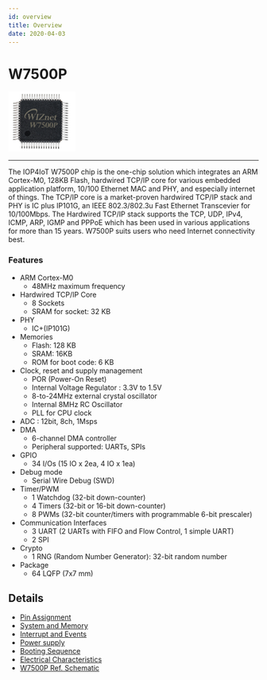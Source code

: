 ```yaml
---
id: overview
title: Overview
date: 2020-04-03
---
```


# W7500P
![Figure 1 W7500 Chip](/img/products/w7500p/20150908_171109.png)

----

The IOP4IoT W7500P chip is the one-chip solution which integrates an ARM Cortex-M0, 128KB Flash, hardwired TCP/IP core for various embedded application platform, 10/100 Ethernet MAC and PHY, and especially internet of things.
The TCP/IP core is a market-proven hardwired TCP/IP stack and PHY is IC plus IP101G, an IEEE 802.3/802.3u Fast Ethernet Transcevier for 10/100Mbps. The Hardwired TCP/IP stack supports the TCP, UDP, IPv4, ICMP, ARP, IGMP and PPPoE which has been used in various applications for more than 15 years. W7500P suits users who need Internet connectivity best.

### Features
* ARM Cortex-M0
  * 48MHz maximum frequency
* Hardwired TCP/IP Core
    * 8 Sockets
    * SRAM for socket: 32 KB
* PHY
    * IC+(IP101G)
* Memories
  * Flash: 128 KB
  * SRAM: 16KB
  * ROM for boot code: 6 KB
* Clock, reset and supply management
	* POR (Power-On Reset)
	* Internal Voltage Regulator : 3.3V to 1.5V
	* 8-to-24MHz external crystal oscillator
	* Internal 8MHz RC Oscillator
	* PLL for CPU clock
* ADC : 12bit, 8ch, 1Msps
* DMA
    * 6-channel DMA controller
    * Peripheral supported: UARTs, SPIs
* GPIO
    * 34 I/Os (15 IO x 2ea, 4 IO x 1ea)
* Debug mode
    * Serial Wire Debug (SWD)
* Timer/PWM
	* 1 Watchdog (32-bit down-counter)
	* 4 Timers (32-bit or 16-bit down-counter)
	* 8 PWMs (32-bit counter/timers with programmable 6-bit prescaler)
* Communication Interfaces
    * 3 UART (2 UARTs with FIFO and Flow Control, 1 simple UART)
    * 2 SPI
    <!-- * 2 I2C (Master/Slave, Fast-mode (400 kbps)) -->
* Crypto
    * 1 RNG (Random Number Generator): 32-bit random number
* Package
    * 64 LQFP (7x7 mm)


## Details
- [Pin Assignment](Pin-Assignment.md)
- [System and Memory](System-and-Memory.md)
- [Interrupt and Events](Interrupt-and-Event.md)
- [Power supply](Power-Supply.md)
- [Booting Sequence](Booting-Sequence.md)
- [Electrical Characteristics](Electrical-Characteristics.md)
- [W7500P Ref. Schematic](W7500P-Ref.Schematic.md)
